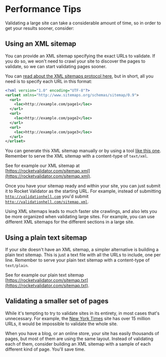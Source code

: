 # Performance Tips

Validating a large site can take a considerable amount of time, so in order to get your results sooner, consider:

## Using an XML sitemap

You can provide an XML sitemap specifying the exact URLs to validate. If you do so, we won't need to crawl your site to discover the pages to validate, so we can start validating pages sooner.

You can [read about the XML sitemaps protocol here](http://www.sitemaps.org/protocol.html), but in short, all you need is to specify each URL in this format:

```xml
<?xml version="1.0" encoding="UTF-8"?>
<urlset xmlns="http://www.sitemaps.org/schemas/sitemap/0.9">
  <url>
    <loc>http://example.com/page1</loc>
  </url>
  <url>
    <loc>http://example.com/page2</loc>
  </url>
  <url>
    <loc>http://example.com/page3</loc>
  </url>
</urlset>
```

You can generate this XML sitemap manually or by using a tool [like this one](https://www.xml-sitemaps.com/). Remember to serve the XML sitemap with a content-type of `text/xml`.

See for example our XML sitemap at [https://rocketvalidator.com/sitemap.xml](https://rocketvalidator.com/sitemap.xml).

Once you have your sitemap ready and within your site, you can just submit it to Rocket Validator as the starting URL. For example, instead of submitting <code>http://validationhell.com</code> you'd submit <code>http://validationhell.com/sitemap.xml</code>.

Using XML sitemaps leads to much faster site crawlings, and also lets you be more organized when validating large sites. For example, you can use different XML sitemaps for the different sections in a large site.

## Using a plain text sitemap

If your site doesn't have an XML sitemap, a simpler alternative is building a plain text sitemap. This is just a text file with all the URLs to include, one per line. Remember to serve your plain text sitemap with a content-type of `text/plain`.

See for example our plain text sitemap [https://rocketvalidator.com/sitemap.txt](https://rocketvalidator.com/sitemap.txt).

## Validating a smaller set of pages

While it's tempting to try to validate sites in its entirety, in most cases that's unnecessary. For example, the [New York Times](https://www.google.com/?q=site:nytimes.com) site has over 15 million URLs, it would be impossible to validate the whole site.

When you have a blog, or an online store, your site has easily thousands of pages, but most of them are using the same layout. Instead of validating each of them, consider building an XML sitemap with a sample of each different kind of page. You'll save time.
